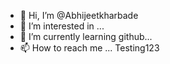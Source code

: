 - 👋 Hi, I’m @Abhijeetkharbade
- 👀 I’m interested in ...
- 🌱 I’m currently learning github...
- 📫 How to reach me ...
Testing123

<!---
Abhijeetkharbade/Abhijeetkharbade is a ✨ special ✨ repository because its `README.md` (this file) appears on your GitHub profile.
You can click the Preview link to take a look at your changes.
--->
